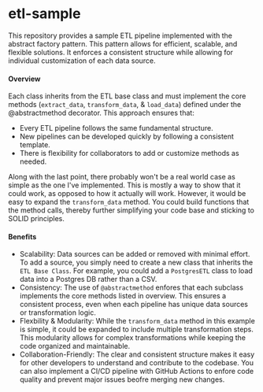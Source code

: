 # etl-sample

This repository provides a sample ETL pipeline implemented with the abstract factory pattern. This pattern allows for efficient, scalable, and flexible solutions. It enforces
a consistent structure while allowing for individual customization of each data source.

#### Overview

Each class inherits from the ETL base class and must implement the core methods (`extract_data`, `transform_data`, & `load_data`) defined under the @abstractmethod decorator. This approach ensures that:
- Every ETL pipeline follows the same fundamental structure.
- New pipelines can be developed quickly by following a consistent template.
- There is flexibility for collaborators to add or customize methods as needed.

Along with the last point, there probably won't be a real world case as simple as the one I've implemented. This is mostly a way to show that it could work, as opposed to how it actually will work.
However, it would be easy to expand the `transform_data` method. You could build functions that the method calls, thereby further simplifying your code base and sticking to SOLID principles.

#### Benefits

- Scalability: Data sources can be added or removed with minimal effort. To add a source, you simply need to create a new class that inherits the `ETL Base Class`. For example,
you could add a `PostgresETL` class to load data into a Postgres DB rather than a CSV.
- Consistency: The use of `@abstractmethod` enfores that each subclass implements the core methods listed in overview. This ensures a consistent process, even when each pipeline has unique data sources
or transformation logic.
- Flexbility & Modularity: While the `transform_data` method in this example is simple, it could be expanded to include multiple transformation steps. This modularity allows for complex transformations
while keeping the code organized and maintainable.
- Collaboration-Friendly: The clear and consistent structure makes it easy for other developers to understand and contribute to the codebase. You can also implement a CI/CD pipeline with GitHub
Actions to enfore code quality and prevent major issues beofre merging new changes.
